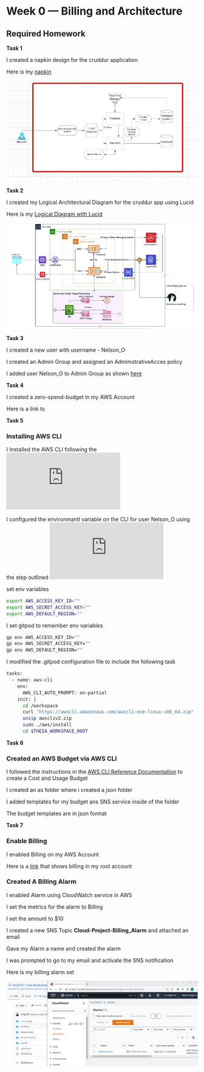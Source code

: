 # Week 0 — Billing and Architecture

## Required Homework

**Task 1**

I created a napkin design for the cruddur application

Here is my [napkin](https://lucid.app/lucidchart/1055c035-8413-46f8-a799-02ce5e3b60dd/edit?invitationId=inv_1969876e-88fd-4891-a5ac-b65a96f008e2)

![Conceptual Diagram](assets/Cruddur%20App%20Napkin%20Design%20Week%20-%200.png)

**Task 2**

I created my Logical Architectural Diagram for the cruddur app using Lucid

Here is my [Logical Diagram with Lucid](https://lucid.app/lucidchart/bd9e0c8b-aee8-4dd3-9d57-3a134904b558/edit?invitationId=inv_a642497a-eaec-42b7-ae4e-911f3abadf28)

![Logical Architectural Diagram](assets/Logical%20Design.png)

**Task 3**

I created a new user with username - Nelson_O

I created an Admin Group and assigned an AdministrativeAcces policy

I added user Nelson_O to Admin Group as shown [here](assets/New%20Admin%20User%2C%20Week%20-%200.png)

**Task 4**

I created a zero-spend-budget in my AWS Account

Here is a link to

**Task 5**
### Installing AWS CLI

I Installed the AWS CLI following the ![AWS CLI Installation documentation](https://docs.aws.amazon.com/cli/latest/userguide/getting-started-install.html)

I configured the environmantl variable on the CLI for user Nelson_O using the step outlined ![here](https://docs.aws.amazon.com/cli/latest/userguide/cli-configure-envvars.html)


set env variables
```sh
export AWS_ACCESS_KEY_ID=""
export AWS_SECRET_ACCESS_KEY=""
export AWS_DEFAULT_REGION=""
```


I set gitpod to remember env variables
```sh
gp env AWS_ACCESS_KEY_ID=""
gp env AWS_SECRET_ACCESS_KEY=""
gp env AWS_DEFAULT_REGION=""
```


I modified the .gitpod configuration file to include the following task

```sh
tasks:
  - name: aws-cli
    env:
      AWS_CLI_AUTO_PROMPT: on-partial
    init: |
      cd /workspace
      curl "https://awscli.amazonaws.com/awscli-exe-linux-x86_64.zip" -o "awscliv2.zip"
      unzip awscliv2.zip
      sudo ./aws/install
      cd $THEIA_WORKSPACE_ROOT

```

**Task 6**
### Created an AWS Budget via AWS CLI

I followed the instructions in the [AWS CLI Reference Documentation](https://docs.aws.amazon.com/cli/latest/reference/budgets/create-budget.html#examples) to create a Cost and Usage Budget

I created an as folder where i created a json folder

I added templates for my budget ans SNS service inside of the folder

The budget templates are in json format


**Task 7**
### Enable Billing

I enabled Billing on my AWS Account

Here is a [link](assets/aws-billing%2C%20week%20-%200.png.png) that shows billing in my root account


### Created A Billing Alarm

I enabled Alarm using CloudWatch service in AWS

I set the metrics for the alarm to Billing

I set the amount to $10

I created a new SNS Topic **Cloud-Project-Billing_Alarm** and attached an email

Gave my Alarm a name and created the alarm

I was prompted to go to my email and activate the SNS notification

Here is my billing alarm set 

![billing alarm](assets/aws-billing%2C%20week%20-%200.png.png)










